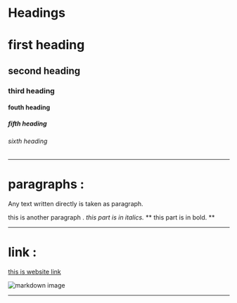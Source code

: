 # Headings
# first heading
## second heading
### third heading
#### fouth heading
##### fifth heading
###### sixth heading
---

# paragraphs : 
Any text written directly is taken as paragraph.

this is another paragraph . 
*this part is in italics.*
** this part is in bold. **

---

# link :

[this is website link](https://yush.dev)

![markdown image]([https://upload.wikimedia.org/wikipedia/commons/thumb/4/48/Markdown-mark.svg/2560px-Markdown-mark.svg.png](https://cdn.iconscout.com/icon/free/png-256/free-markdown-1-457956.png))

---
